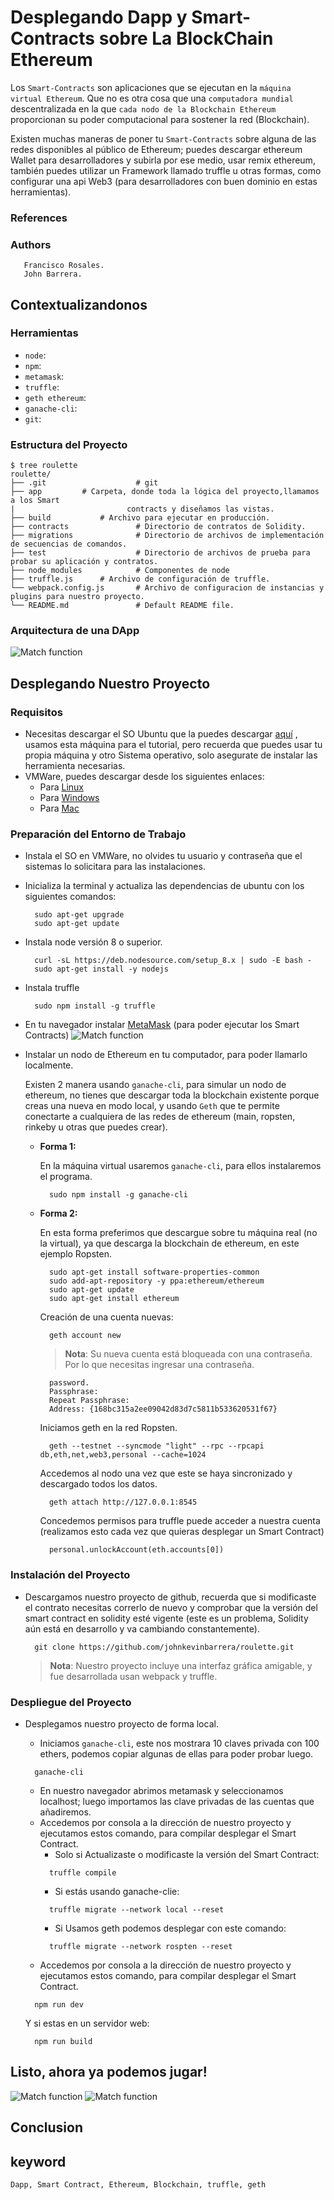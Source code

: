 # Desplegando Dapp y Smart-Contracts sobre La BlockChain Ethereum

Los `Smart-Contracts` son aplicaciones que se ejecutan en la `máquina virtual Ethereum`. Que no es otra cosa que una `computadora mundial` descentralizada en la que `cada nodo de la Blockchain Ethereum` proporcionan su poder computacional para sostener la red (Blockchain). 

Existen muchas maneras de poner tu `Smart-Contracts` sobre alguna de las redes disponibles al público de Ethereum; puedes descargar ethereum Wallet para desarrolladores y subirla por ese medio, usar remix ethereum, también puedes utilizar un Framework llamado truffle u otras formas, como configurar una api Web3 (para desarrolladores con buen dominio en estas herramientas).

### References

### Authors
       Francisco Rosales.
       John Barrera.

## Contextualizandonos  
### Herramientas
- `node`: 
- `npm`: 
- `metamask`: 
- `truffle`: 
- `geth ethereum`: 
- `ganache-cli`: 
- `git`: 

### Estructura del Proyecto
  
    $ tree roulette
    roulette/
    ├── .git                    # git
    ├── app			# Carpeta, donde toda la lógica del proyecto,llamamos a los Smart 
    |                  		  contracts y diseñamos las vistas.		
    ├── build			# Archivo para ejecutar en producción.
    ├── contracts               # Directorio de contratos de Solidity.
    ├── migrations              # Directorio de archivos de implementación de secuencias de comandos.
    ├── test                    # Directorio de archivos de prueba para probar su aplicación y contratos.
    ├── node_modules            # Componentes de node
    ├── truffle.js 		# Archivo de configuración de truffle.
    └── webpack.config.js       # Archivo de configuracion de instancias y plugins para nuestro proyecto.
    └── README.md               # Default README file.
    

### Arquitectura de una DApp
  ![Match function](https://user-images.githubusercontent.com/7105645/46321326-4d7cc400-c5a8-11e8-9091-0c16e5f6a9a0.png)

## Desplegando Nuestro Proyecto
### Requisitos
- Necesitas descargar el SO Ubuntu que la puedes descargar [aquí][Ubuntu] , usamos esta máquina para el tutorial, pero recuerda que puedes usar tu propia máquina y otro Sistema operativo, solo asegurate de instalar las herramienta necesarias.
- VMWare, puedes descargar desde los siguientes enlaces:
  - Para [Linux][Linux]  
  - Para [Windows][Windows]
  - Para [Mac][Mac]
       
### Preparación del Entorno de Trabajo

- Instala el SO en VMWare, no olvides tu usuario y contraseña que el sistemas lo solicitara para las instalaciones. 
- Inicializa la terminal y actualiza las dependencias de ubuntu con los siguientes comandos:
  ```git
    sudo apt-get upgrade
    sudo apt-get update
  ```
- Instala node versión 8 o superior.
  ```git
    curl -sL https://deb.nodesource.com/setup_8.x | sudo -E bash -
    sudo apt-get install -y nodejs
  ```
- Instala truffle
  ```git
    sudo npm install -g truffle
  ```
- En tu navegador instalar [MetaMask][Metamask] (para poder ejecutar los Smart Contracts)
  ![Match function](https://user-images.githubusercontent.com/7105645/46318508-5f586a00-c59c-11e8-8889-4e2a71f16cd4.PNG)

- Instalar un nodo de Ethereum en tu computador, para poder llamarlo localmente.

  Existen 2 manera usando `ganache-cli`, para simular un nodo de ethereum, no tienes que descargar toda la blockchain existente porque creas una nueva en modo local, y usando `Geth` que te permite conectarte a cualquiera de las redes de ethereum (main, ropsten, rinkeby u otras que puedes crear).
  
  - **Forma 1:**
    
    En la máquina virtual usaremos `ganache-cli`, para ellos instalaremos el programa.
    ```git
      sudo npm install -g ganache-cli
    ```
  - **Forma 2:**
  
    En esta forma preferimos que descargue sobre tu máquina real (no la virtual), ya que descarga la blockchain de ethereum, en este ejemplo Ropsten.
    ```git
      sudo apt-get install software-properties-common
      sudo add-apt-repository -y ppa:ethereum/ethereum
      sudo apt-get update
      sudo apt-get install ethereum
    ```
    Creación de una cuenta nuevas:
    ```git
      geth account new
    ```
    > **Nota**: Su nueva cuenta está bloqueada con una contraseña. Por lo que necesitas ingresar una contraseña.
    ```git
      password.
      Passphrase:
      Repeat Passphrase:
      Address: {168bc315a2ee09042d83d7c5811b533620531f67}
    ```
    Iniciamos geth en la red Ropsten.
    ```git
      geth --testnet --syncmode "light" --rpc --rpcapi db,eth,net,web3,personal --cache=1024
    ```
    Accedemos al nodo una vez que este se haya sincronizado y descargado todos los datos.
    ```git
      geth attach http://127.0.0.1:8545
    ```
    Concedemos permisos para truffle puede acceder a nuestra cuenta (realizamos esto cada vez que quieras desplegar un Smart Contract)
    ```git
      personal.unlockAccount(eth.accounts[0])
    ```

### Instalación del Proyecto

- Descargamos nuestro proyecto de github, recuerda que si modificaste el contrato necesitas correrlo de nuevo y comprobar que la versión del smart contract en solidity esté vigente (este es un problema, Solidity aún está en desarrollo y va cambiando constantemente).
  ```git
    git clone https://github.com/johnkevinbarrera/roulette.git
  ```
  > **Nota**: Nuestro proyecto incluye una interfaz gráfica amigable, y fue desarrollada usan webpack y truffle.
  
### Despliegue del Proyecto
- Desplegamos nuestro proyecto de forma local.

  - Iniciamos `ganache-cli`, este nos mostrara 10 claves privada con 100 ethers, podemos copiar algunas de ellas para poder probar luego.
  ```git
    ganache-cli
  ```
  - En nuestro navegador abrimos metamask y seleccionamos localhost; luego importamos las clave privadas de las cuentas que añadiremos.
  - Accedemos por consola a la dirección de nuestro proyecto y ejecutamos estos comando, para compilar desplegar el Smart Contract.
    - Solo si Actualizaste o modificaste la versión del Smart Contract:
    ```git
      truffle compile
    ```
    - Si estás usando ganache-clie:
    ```git
      truffle migrate --network local --reset
    ```
    - Si Usamos geth podemos desplegar con este comando:
    ```git
      truffle migrate --network rospten --reset
    ```
  - Accedemos por consola a la dirección de nuestro proyecto y ejecutamos estos comando, para compilar desplegar el Smart Contract.
  ```git
    npm run dev
  ```
  Y si estas en un servidor web:
  ```git
    npm run build
  ```
## Listo, ahora ya podemos jugar! 

  ![Match function](https://user-images.githubusercontent.com/7105645/46320643-fcb79c00-c5a4-11e8-9717-be1b516593ba.png)
  ![Match function](https://user-images.githubusercontent.com/7105645/46320654-06410400-c5a5-11e8-8734-eb87cc2fd9b7.png)


## Conclusion  

## keyword
	Dapp, Smart Contract, Ethereum, Blockchain, truffle, geth
  
[Linux]:https://www.vmware.com/products/workstation-for-linux.html
[Windows]:https://www.vmware.com/products/workstation.html
[Mac]:https://www.vmware.com/products/fusion.html
[Ubuntu]:https://www.ubuntu.com/download/desktop
[Metamask]:https://metamask.io/#how-it-works
